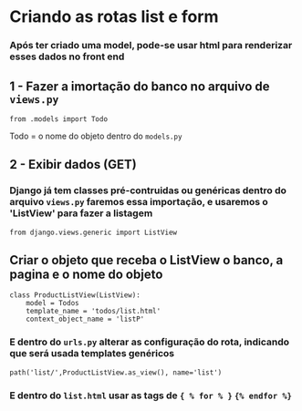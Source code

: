 # Criando as rotas list e form

### Após ter criado uma model, pode-se usar html para renderizar esses dados no front end

## 1 - Fazer a imortação do banco no arquivo de `views.py`

```
from .models import Todo
```

Todo = o nome do objeto dentro do `models.py`

## 2 - Exibir dados (GET)

### Django já tem classes pré-contruidas ou genéricas dentro do arquivo `views.py` faremos essa importação, e usaremos o 'ListView' para fazer a listagem

```
from django.views.generic import ListView
```

## Criar o objeto que receba o ListView o banco, a pagina e o nome do objeto

```
class ProductListView(ListView):
    model = Todos
    template_name = 'todos/list.html'
    context_object_name = 'listP'
```

### E dentro do `urls.py` alterar as configuração do rota, indicando que será usada templates genéricos

```
path('list/',ProductListView.as_view(), name='list')
```

### E dentro do `list.html` usar as tags de `{ % for % }` `{% endfor %}`

